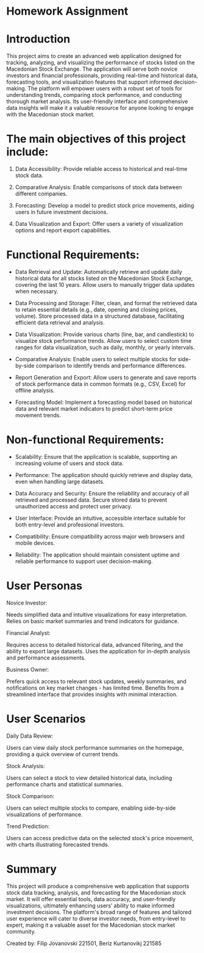 # Homework Assignment
# Introduction

This project aims to create an advanced web application designed for tracking, analyzing, and visualizing the performance of stocks listed on the Macedonian Stock Exchange. The application will serve both novice investors and financial professionals, providing real-time and historical data, forecasting tools, and visualization features that support informed decision-making. The platform will empower users with a robust set of tools for understanding trends, comparing stock performance, and conducting thorough market analysis. Its user-friendly interface and comprehensive data insights will make it a valuable resource for anyone looking to engage with the Macedonian stock market.


# The main objectives of this project include:

1. Data Accessibility: Provide reliable access to historical and real-time stock data.

2. Comparative Analysis: Enable comparisons of stock data between different companies.

3. Forecasting: Develop a model to predict stock price movements, aiding users in future investment decisions.

4. Data Visualization and Export: Offer users a variety of visualization options and report export capabilities.

# Functional Requirements:

- Data Retrieval and Update:
Automatically retrieve and update daily historical data for all stocks listed on the Macedonian Stock Exchange, covering the last 10 years.
Allow users to manually trigger data updates when necessary.

- Data Processing and Storage:
Filter, clean, and format the retrieved data to retain essential details (e.g., date, opening and closing prices, volume).
Store processed data in a structured database, facilitating efficient data retrieval and analysis.

- Data Visualization:
Provide various charts (line, bar, and candlestick) to visualize stock performance trends.
Allow users to select custom time ranges for data visualization, such as daily, monthly, or yearly intervals.

- Comparative Analysis:
Enable users to select multiple stocks for side-by-side comparison to identify trends and performance differences.

- Report Generation and Export:
Allow users to generate and save reports of stock performance data in common formats (e.g., CSV, Excel) for offline analysis.

- Forecasting Model:
Implement a forecasting model based on historical data and relevant market indicators to predict short-term price movement trends.

# Non-functional Requirements:

- Scalability:
Ensure that the application is scalable, supporting an increasing volume of users and stock data.

- Performance:
The application should quickly retrieve and display data, even when handling large datasets.

- Data Accuracy and Security:
Ensure the reliability and accuracy of all retrieved and processed data.
Secure stored data to prevent unauthorized access and protect user privacy.

- User Interface:
Provide an intuitive, accessible interface suitable for both entry-level and professional investors.

- Compatibility:
Ensure compatibility across major web browsers and mobile devices.

- Reliability:
The application should maintain consistent uptime and reliable performance to support user decision-making.

# User Personas

Novice Investor:

Needs simplified data and intuitive visualizations for easy interpretation.
Relies on basic market summaries and trend indicators for guidance.

Financial Analyst:

Requires access to detailed historical data, advanced filtering, and the ability to export large datasets.
Uses the application for in-depth analysis and performance assessments.

Business Owner:

Prefers quick access to relevant stock updates, weekly summaries, and notifications on key market changes - has limited time.
Benefits from a streamlined interface that provides insights with minimal interaction.

# User Scenarios

Daily Data Review:

Users can view daily stock performance summaries on the homepage, providing a quick overview of current trends.

Stock Analysis:

Users can select a stock to view detailed historical data, including performance charts and statistical summaries.

Stock Comparison:

Users can select multiple stocks to compare, enabling side-by-side visualizations of performance.

Trend Prediction:

Users can access predictive data on the selected stock's price movement, with charts illustrating forecasted trends.

# Summary

This project will produce a comprehensive web application that supports stock data tracking, analysis, and forecasting for the Macedonian stock market. It will offer essential tools, data accuracy, and user-friendly visualizations, ultimately enhancing users’ ability to make informed investment decisions. The platform's broad range of features and tailored user experience will cater to diverse investor needs, from entry-level to expert, making it a valuable asset for the Macedonian stock market community.

Created by: Filip Jovanovski 221501, Beriz Kurtanovikj 221585
